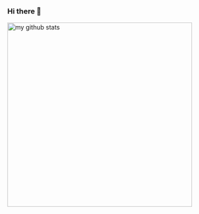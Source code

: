 ### Hi there 👋

<p align="left">
<img src="https://github-readme-stats.vercel.app/api?username=Palpitate-xus&show_icons=true" alt="my github stats" width="420"/>&nbsp;
<!-- <img src="https://github-readme-stats.vercel.app/api/top-langs/?username=Palpitate-xus&layout=compact" alt="languages" height="165"> -->
</p>
<!--
**Palpitate-xus/Palpitate-xus** is a ✨ _special_ ✨ repository because its `README.md` (this file) appears on your GitHub profile.

Here are some ideas to get you started:

- 🔭 I’m currently working on ...
- 🌱 I’m currently learning ...
- 👯 I’m looking to collaborate on ...
- 🤔 I’m looking for help with ...
- 💬 Ask me about ...
- 📫 How to reach me: ...
- 😄 Pronouns: ...
- ⚡ Fun fact: ...
-->
